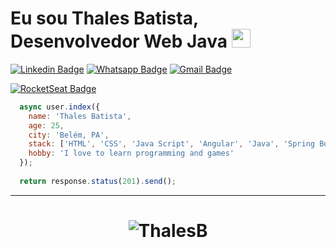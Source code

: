# Eu sou Thales Batista, Desenvolvedor Web Java <img src="https://github.com/TheDudeThatCode/TheDudeThatCode/blob/master/Assets/Mario_Hello_Big.gif" width="30px">

[![Linkedin Badge](https://img.shields.io/badge/-Linkedin-6633cc?style=flat-square&logo=Linkedin&logoColor=white&color=black&link=https://www.linkedin.com/in/thales-batista-561621129/)](https://www.linkedin.com/in/thales-batista-561621129/)
[![Whatsapp Badge](https://img.shields.io/badge/-WhatsApp-6633cc?style=flat-square&logo=Whatsapp&logoColor=white&color=black&link=https://api.whatsapp.com/send?phone=5591985699690)](https://api.whatsapp.com/send?phone=5591985699690)
[![Gmail Badge](https://img.shields.io/badge/-Gmail-c14438?style=flat-square&logo=Gmail&logoColor=white&color=black&link=mailto:thalesbatista18@gmail.com)](mailto:thalesbatista18@gmail.com)
<!--[![Sourcerer Badge](https://img.shields.io/badge/-Sourcerer.io-6633cc?style=flat-square&logo=appveyor&logoColor=white&color=black&link=https://sourcerer.io/duduxs)](https://sourcerer.io/duduxs)-->
[![RocketSeat Badge](https://img.shields.io/badge/-RocketSeat-6633cc?style=flat-square&logo=Polymer-Project&logoColor=white&color=black&link=https://app.rocketseat.com.br/me/thales-batista-05708)](https://app.rocketseat.com.br/me/thales-batista-05708)
<!--[![Medium Badge](https://img.shields.io/badge/-Medium-6633cc?style=flat-square&logo=Elixir&logoColor=white&color=black&link=https://medium.com/@duduxss3)](https://medium.com/@duduxss3)-->
<!--[![HackerRank Badge](https://img.shields.io/badge/-HackerRank-6633cc?style=flat-square&logo=HackerRank&logoColor=white&color=black&link=https://www.hackerrank.com/Edudev142)](https://www.hackerrank.com/Edudev142)-->
<!--[![duduxss3.github.io Badge](https://img.shields.io/badge/-duduxs.github.io-6633cc?style=flat-square&logo=DTube&logoColor=white&color=black&link=https://duduxs.github.io/portfolio/)](https://duduxs.github.io/portfolio/)-->

```javascript
  async user.index({
    name: 'Thales Batista',
    age: 25,
    city: 'Belém, PA',
    stack: ['HTML', 'CSS', 'Java Script', 'Angular', 'Java', 'Spring Boot', 'TypeScript'],
    hobby: 'I love to learn programming and games'
  });
  
  return response.status(201).send();
```
<hr>
<h1 align="center">
<img alt="ThalesB" src="https://github-readme-stats.codestackr.vercel.app/api?username=ThalesB&show_icons=true&hide_border=true&theme=dark" />
</h1>
